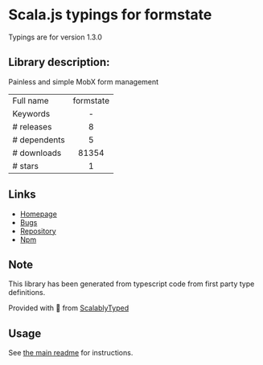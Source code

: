 
# Scala.js typings for formstate

Typings are for version 1.3.0

## Library description:
Painless and simple MobX form management

|                    |                 |
| ------------------ | :-------------: |
| Full name          | formstate |
| Keywords           | - |
| # releases         | 8 |
| # dependents       | 5 |
| # downloads        | 81354 |
| # stars            | 1 |

## Links
- [Homepage](https://github.com/formstate/formstate#readme)
- [Bugs](https://github.com/formstate/formstate/issues)
- [Repository](https://github.com/formstate/formstate)
- [Npm](https://www.npmjs.com/package/formstate)
    


## Note
This library has been generated from typescript code from first party type definitions.

Provided with :purple_heart: from [ScalablyTyped](https://github.com/oyvindberg/ScalablyTyped)

## Usage
See [the main readme](../../readme.md) for instructions.


